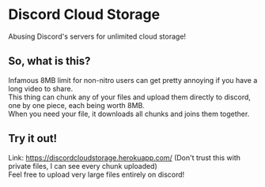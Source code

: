 # Discord Cloud Storage
Abusing Discord's servers for unlimited cloud storage!
## So, what is this?
Infamous 8MB limit for non-nitro users can get pretty annoying if you have a long video to share.<br/>
This thing can chunk any of your files and upload them directly to discord, one by one piece, each being worth 8MB.<br/>
When you need your file, it downloads all chunks and joins them together.
## Try it out!
Link: https://discordcloudstorage.herokuapp.com/ (Don't trust this with private files, I can see every chunk uploaded)<br/>
Feel free to upload very large files entirely on discord!
